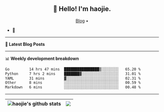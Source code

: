 <h2 align="center">👋 Hello! I'm haojie.</h2>
<p align="center">
  <a href="https://aoyouer.com">Blog</a> •
</p>


- 🔭 


-------

**📝 Latest Blog Posts**


-------

📊 **Weekly development breakdown**
<!--START_SECTION:waka-->

```txt
Go         14 hrs 47 mins  ████████████████▒░░░░░░░░   65.20 %
Python     7 hrs 2 mins    ███████▓░░░░░░░░░░░░░░░░░   31.01 %
YAML       31 mins         ▓░░░░░░░░░░░░░░░░░░░░░░░░   02.31 %
Other      8 mins          ░░░░░░░░░░░░░░░░░░░░░░░░░   00.59 %
Markdown   6 mins          ░░░░░░░░░░░░░░░░░░░░░░░░░   00.48 %
```

<!--END_SECTION:waka-->

-------



| <img align="center" src="https://github-readme-stats.vercel.app/api?username=haojie06&show_icons=true&theme=graywhite&show_icons=true&count_private=true&include_all_commits=true&hide_border=true" alt="haojie's github stats" /> | <img align="center" src="https://github-readme-stats.vercel.app/api/top-langs/?username=haojie06&layout=compact&theme=graywhite&hide_border=true&hide=css,html" /> |
| ------------- | ------------- |


